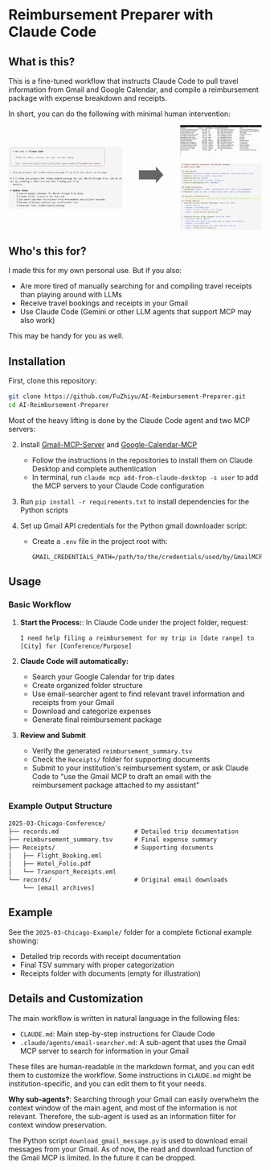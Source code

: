 # Reimbursement Preparer with Claude Code

## What is this?

This is a fine-tuned workflow that instructs Claude Code to pull travel information from Gmail and Google Calendar, and compile a reimbursement package with expense breakdown and receipts. 

In short, you can do the following with minimal human intervention:

<div align="center" style="display: flex; align-items: center; justify-content: center; gap: 30px;">
  <img src="img/image-3.png" width="45%" />
  <div style="font-size: 60px; color: #666;">➡️</div>
  <div style="display: flex; flex-direction: column; gap: 15px;">
    <img src="img/image-4.png" width="400px" />
    <img src="img/image-5.png" width="400px" />
  </div>
</div>

## Who's this for?

I made this for my own personal use. But if you also:

- Are more tired of manually searching for and compiling travel receipts than playing around with LLMs
- Receive travel bookings and receipts in your Gmail
- Use Claude Code (Gemini or other LLM agents that support MCP may also work)

This may be handy for you as well. 

## Installation

First, clone this repository:

```bash
git clone https://github.com/FuZhiyu/AI-Reimbursement-Preparer.git
cd AI-Reimbursement-Preparer
```

Most of the heavy lifting is done by the Claude Code agent and two MCP servers:

2. Install [Gmail-MCP-Server](https://github.com/GongRzhe/Gmail-MCP-Server) and [Google-Calendar-MCP](https://github.com/nspady/google-calendar-mcp)

   - Follow the instructions in the repositories to install them on Claude Desktop and complete authentication
   - In terminal, run `claude mcp add-from-claude-desktop -s user` to add the MCP servers to your Claude Code configuration
3. Run `pip install -r requirements.txt` to install dependencies for the Python scripts

4. Set up Gmail API credentials for the Python gmail downloader script:
   - Create a `.env` file in the project root with:
     ```
     GMAIL_CREDENTIALS_PATH=/path/to/the/credentials/used/by/GmailMCP.json
     ```



## Usage

### Basic Workflow

1. **Start the Process:**: In Claude Code under the project folder, request:
   ```
   I need help filing a reimbursement for my trip in [date range] to [City] for [Conference/Purpose]
   ```

2. **Claude Code will automatically:**
   - Search your Google Calendar for trip dates
   - Create organized folder structure
   - Use email-searcher agent to find relevant travel information and receipts from your Gmail
   - Download and categorize expenses
   - Generate final reimbursement package

3. **Review and Submit**
   - Verify the generated `reimbursement_summary.tsv`
   - Check the `Receipts/` folder for supporting documents
   - Submit to your institution's reimbursement system, or ask Claude Code to "use the Gmail MCP to draft an email with the reimbursement package attached to my assistant"


### Example Output Structure
```
2025-03-Chicago-Conference/
├── records.md                     # Detailed trip documentation
├── reimbursement_summary.tsv      # Final expense summary
├── Receipts/                      # Supporting documents
│   ├── Flight_Booking.eml
│   ├── Hotel_Folio.pdf
│   └── Transport_Receipts.eml
└── records/                       # Original email downloads
    └── [email archives]
```


## Example

See the `2025-03-Chicago-Example/` folder for a complete fictional example showing:
- Detailed trip records with receipt documentation
- Final TSV summary with proper categorization
- Receipts folder with documents (empty for illustration)

## Details and Customization

The main workflow is written in natural language in the following files:

- `CLAUDE.md`: Main step-by-step instructions for Claude Code 
- `.claude/agents/email-searcher.md`: A sub-agent that uses the Gmail MCP server to search for information in your Gmail

These files are human-readable in the markdown format, and you can edit them to customize the workflow. Some instructions in `CLAUDE.md` might be institution-specific, and you can edit them to fit your needs.

**Why sub-agents?**: Searching through your Gmail can easily overwhelm the context window of the main agent, and most of the information is not relevant. Therefore, the sub-agent is used as an information filter for context window preservation.

The Python script `download_gmail_message.py` is used to download email messages from your Gmail. As of now, the read and download function of the Gmail MCP is limited. In the future it can be dropped. 